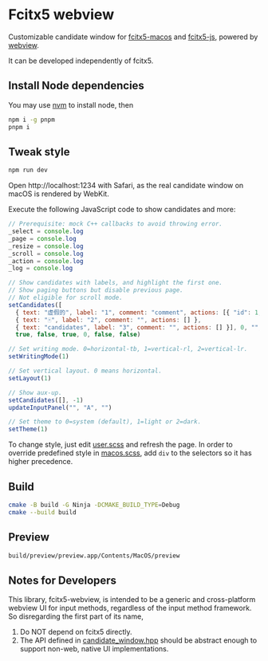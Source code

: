 # Fcitx5 webview

Customizable candidate window for
[fcitx5-macos](https://github.com/fcitx-contrib/fcitx5-macos)
and [fcitx5-js](https://github.com/fcitx-contrib/fcitx5-js),
powered by [webview](https://github.com/webview/webview).

It can be developed independently of fcitx5.

## Install Node dependencies

You may use [nvm](https://github.com/nvm-sh/nvm)
to install node, then

```sh
npm i -g pnpm
pnpm i
```

## Tweak style
```sh
npm run dev
```
Open http://localhost:1234 with Safari,
as the real candidate window on macOS is rendered by WebKit.

Execute the following JavaScript code to show candidates and more:
```js
// Prerequisite: mock C++ callbacks to avoid throwing error.
_select = console.log
_page = console.log
_resize = console.log
_scroll = console.log
_action = console.log
_log = console.log

// Show candidates with labels, and highlight the first one.
// Show paging buttons but disable previous page.
// Not eligible for scroll mode.
setCandidates([
  { text: "虚假的", label: "1", comment: "comment", actions: [{ "id": 1, "text": "删词" }] },
  { text: "🀄", label: "2", comment: "", actions: [] },
  { text: "candidates", label: "3", comment: "", actions: [] }], 0, "",
  true, false, true, 0, false, false)

// Set writing mode. 0=horizontal-tb, 1=vertical-rl, 2=vertical-lr.
setWritingMode(1)

// Set vertical layout. 0 means horizontal.
setLayout(1)

// Show aux-up.
setCandidates([], -1)
updateInputPanel("", "A", "")

// Set theme to 0=system (default), 1=light or 2=dark.
setTheme(1)
```

To change style, just edit [user.scss](./page/user.scss) and refresh the page.
In order to override predefined style in [macos.scss](./page/macos.scss),
add `div` to the selectors so it has higher precedence.

## Build
```sh
cmake -B build -G Ninja -DCMAKE_BUILD_TYPE=Debug
cmake --build build
```

## Preview
```sh
build/preview/preview.app/Contents/MacOS/preview
```

## Notes for Developers

This library, fcitx5-webview, is intended to be a generic and cross-platform webview UI for input methods, regardless of the input method framework.
So disregarding the first part of its name,

1. Do NOT depend on fcitx5 directly.
2. The API defined in [candidate_window.hpp](include/candidate_window.hpp) should be abstract enough to support non-web, native UI implementations.
